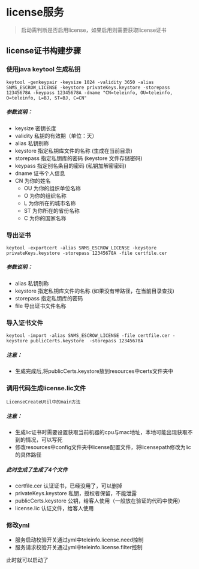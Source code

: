 # license服务

> 启动需判断是否启用license，如果启用则需要获取license证书

## license证书构建步骤

### 使用java keytool 生成私钥

```
keytool -genkeypair -keysize 1024 -validity 3650 -alias SNMS_ESCROW_LICENSE -keystore privateKeys.keystore -storepass 12345678A -keypass 12345678A -dname "CN=teleinfo, OU=teleinfo, O=teleinfo, L=BJ, ST=BJ, C=CN"
```

##### 参数说明：
+ keysize 密钥长度
+ validity 私钥的有效期（单位：天）
+ alias 私钥别称
+ keystore 指定私钥库文件的名称 (生成在当前目录)
+ storepass 指定私钥库的密码 (keystore 文件存储密码)
+ keypass 指定别名条目的密码 (私钥加解密密码)
+ dname 证书个人信息
+ CN 为你的姓名
    + OU 为你的组织单位名称
    + O 为你的组织名称
    + L 为你所在的城市名称
    + ST 为你所在的省份名称
    + C 为你的国家名称

### 导出证书

```
keytool -exportcert -alias SNMS_ESCROW_LICENSE -keystore privateKeys.keystore -storepass 12345678A -file certfile.cer
```
##### 参数说明：
+ alias 私钥别称
+ keystore 指定私钥库文件的名称 (如果没有带路径，在当前目录查找)
+ storepass 指定私钥库的密码
+ file 导出证书文件名称
### 导入证书文件

```
keytool -import -alias SNMS_ESCROW_LICENSE -file certfile.cer -keystore publicCerts.keystore  -storepass 12345678A
```
##### 注意：
+ 生成完成后,将publicCerts.keystore放到resources中certs文件夹中

### 调用代码生成license.lic文件

```
LicenseCreateUtil中的main方法
```
##### 注意：
+ 生成lic证书时需要设置获取当前机器的cpu与mac地址，本地可能出现获取不到的情况，可以写死
+ 修改resources中config文件夹中license配置文件，将licensepath修改为lic的具体路径
##### 此时生成了生成了4个文件
+ certfile.cer 认证证书，已经没用了，可以删掉
+ privateKeys.keystore 私钥，授权者保留，不能泄露
+ publicCerts.keystore 公钥，给客人使用（一般放在验证的代码中使用）
+ license.lic 认证文件，给客人使用

### 修改yml
+ 服务启动校验开关通过yml中teleinfo.license.need控制
+ 服务请求校验开关通过yml中teleinfo.license.filter控制

此时就可以启动了
